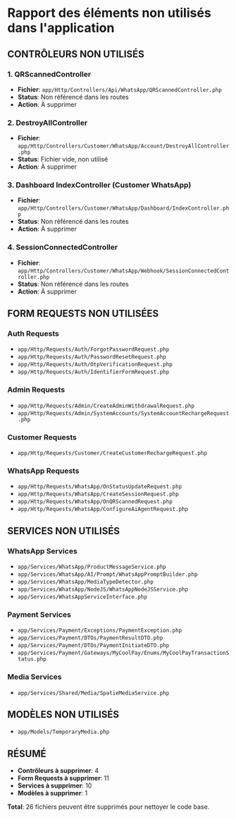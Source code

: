 # Rapport des éléments non utilisés dans l'application

## CONTRÔLEURS NON UTILISÉS

### 1. QRScannedController
- **Fichier**: `app/Http/Controllers/Api/WhatsApp/QRScannedController.php`
- **Status**: Non référencé dans les routes
- **Action**: À supprimer

### 2. DestroyAllController  
- **Fichier**: `app/Http/Controllers/Customer/WhatsApp/Account/DestroyAllController.php`
- **Status**: Fichier vide, non utilisé
- **Action**: À supprimer

### 3. Dashboard IndexController (Customer WhatsApp)
- **Fichier**: `app/Http/Controllers/Customer/WhatsApp/Dashboard/IndexController.php`
- **Status**: Non référencé dans les routes
- **Action**: À supprimer

### 4. SessionConnectedController
- **Fichier**: `app/Http/Controllers/Customer/WhatsApp/Webhook/SessionConnectedController.php`
- **Status**: Non référencé dans les routes
- **Action**: À supprimer

## FORM REQUESTS NON UTILISÉES

### Auth Requests
- `app/Http/Requests/Auth/ForgotPasswordRequest.php`
- `app/Http/Requests/Auth/PasswordResetRequest.php`
- `app/Http/Requests/Auth/OtpVerificationRequest.php`
- `app/Http/Requests/Auth/IdentifierFormRequest.php`

### Admin Requests
- `app/Http/Requests/Admin/CreateAdminWithdrawalRequest.php`
- `app/Http/Requests/Admin/SystemAccounts/SystemAccountRechargeRequest.php`

### Customer Requests
- `app/Http/Requests/Customer/CreateCustomerRechargeRequest.php`

### WhatsApp Requests
- `app/Http/Requests/WhatsApp/OnStatusUpdateRequest.php`
- `app/Http/Requests/WhatsApp/CreateSessionRequest.php`
- `app/Http/Requests/WhatsApp/OnQRScannedRequest.php`
- `app/Http/Requests/WhatsApp/ConfigureAiAgentRequest.php`

## SERVICES NON UTILISÉS

### WhatsApp Services
- `app/Services/WhatsApp/ProductMessageService.php`
- `app/Services/WhatsApp/AI/Prompt/WhatsAppPromptBuilder.php`
- `app/Services/WhatsApp/MediaTypeDetector.php`
- `app/Services/WhatsApp/NodeJS/WhatsAppNodeJSService.php`
- `app/Services/WhatsAppServiceInterface.php`

### Payment Services
- `app/Services/Payment/Exceptions/PaymentException.php`
- `app/Services/Payment/DTOs/PaymentResultDTO.php`
- `app/Services/Payment/DTOs/PaymentInitiateDTO.php`
- `app/Services/Payment/Gateways/MyCoolPay/Enums/MyCoolPayTransactionStatus.php`

### Media Services
- `app/Services/Shared/Media/SpatieMediaService.php`

## MODÈLES NON UTILISÉS

- `app/Models/TemporaryMedia.php`

## RÉSUMÉ
- **Contrôleurs à supprimer**: 4
- **Form Requests à supprimer**: 11
- **Services à supprimer**: 10
- **Modèles à supprimer**: 1

**Total**: 26 fichiers peuvent être supprimés pour nettoyer le code base.
